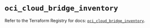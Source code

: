 # `oci_cloud_bridge_inventory`

Refer to the Terraform Registry for docs: [`oci_cloud_bridge_inventory`](https://registry.terraform.io/providers/oracle/oci/7.19.0/docs/resources/cloud_bridge_inventory).
